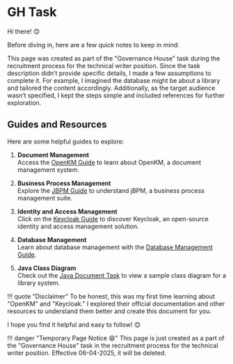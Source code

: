 # **GH Task**

Hi there! 😊

Before diving in, here are a few quick notes to keep in mind:

This page was created as part of the "Governance House" task during the recruitment process for the technical writer position. Since the task description didn’t provide specific details, I made a few assumptions to complete it. For example, I imagined the database might be about a library and tailored the content accordingly. Additionally, as the target audience wasn’t specified, I kept the steps simple and included references for further exploration.

## Guides and Resources

Here are some helpful guides to explore:

1. **Document Management**  
    Access the [OpenKM Guide](./openkm.md) to learn about OpenKM, a document management system.

2. **Business Process Management**  
    Explore the [JBPM Guide](./jbpm.md) to understand jBPM, a business process management suite.

3. **Identity and Access Management**  
    Click on the [Keycloak Guide](./keycloak.md) to discover Keycloak, an open-source identity and access management solution.

4. **Database Management**  
    Learn about database management with the [Database Management Guide](./db_management.md).

5. **Java Class Diagram**  
    Check out the [Java Document Task](./java_docs.md) to view a sample class diagram for a library system.


!!! quote "Disclaimer"
    To be honest, this was my first time learning about "OpenKM" and "Keycloak." I explored their official documentation and other resources to understand them better and create this document for you.

I hope you find it helpful and easy to follow! 😊



!!! danger "Temporary Page Notice 😄"
    This page is just created as a part of the "Governance House" task in the recruitment process for the technical writer position. Effective 06-04-2025, it will be deleted.

